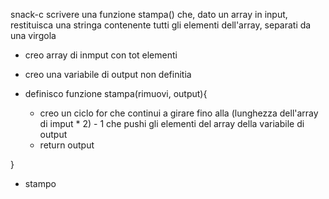 snack-c
scrivere una funzione stampa() che, dato un array in input, restituisca una stringa contenente tutti gli elementi dell'array, separati da una virgola

- creo array di inmput con tot elementi

- creo una variabile di output non definitia

- definisco funzione stampa(rimuovi, output){

    - creo un ciclo for che continui a girare fino alla (lunghezza dell'array di imput * 2) - 1 che pushi gli elementi del array della variabile di output 
    - return output

}

- stampo